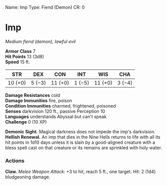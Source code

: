 Name: Imp
Type: Fiend (Demon)
CR: 0

# Imp
_Medium fiend (demon), lawful evil_

**Armor Class** 7    
**Hit Points** 13 (3d8)    
**Speed** 15 ft. 

| STR      | DEX     | CON      | INT     | WIS     | CHA     |
|----------|---------|----------|---------|---------|---------|
| 10 (+0) | 5 (−3) | 11 (+0) | 1 (−5) | 11 (+0) | 3 (−4) |
  
**Damage Resistances** cold    
**Damage Immunities** fire, poison    
**Condition Immunities** charmed, frightened, poisoned    
**Senses** darkvision 120 ft., passive Perception 10    
**Languages** understands Abyssal but can't speak    
**Challenge** 0 (10 XP) 

**Demonic Sight.** Magical darkness does not impede the imp's darkvision.    
**Hellish Renewal.** An imp that dies in the Nine Hells returns to life with all its hit points in 1d10 days unless it is slain by a good-aligned creature with a bless spell cast on that creature or its remains are sprinkled with holy water.  

### Actions 
**Claw.** _Melee Weapon Attack:_ +3 to hit, reach 5 ft., one target. _Hit:_ 2 (1d4) bludgeoning damage.